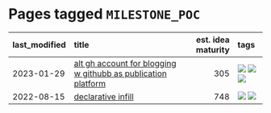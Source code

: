 # Pages tagged `MILESTONE_POC`

|last_modified|title|est. idea maturity|tags
|:---|:---|---:|:---|
|2023-01-29|[alt gh account for blogging w githubb as publication platform](../alt_gh_account_for_blogging.md)|305|[![](https://img.shields.io/badge/tag-MILESTONE_POC-4072a1)](../tags/MILESTONE_POC.md) [![](https://img.shields.io/badge/tag-publication-f14da)](../tags/publication.md) [![](https://img.shields.io/badge/tag-wip-12f6d5)](../tags/wip.md)|
|2022-08-15|[declarative infill](../declarative-infill.md)|748|[![](https://img.shields.io/badge/tag-MILESTONE_POC-4072a1)](../tags/MILESTONE_POC.md) [![](https://img.shields.io/badge/tag-experimental-53417a)](../tags/experimental.md)|